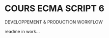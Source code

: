 <!--
@Author: Nicolas Fazio <webmaster-fazio>
@Date:   01-09-2016
@Email:  contact@nicolasfazio.ch
@Last modified by:   webmaster-fazio
@Last modified time: 01-09-2016
-->

# COURS ECMA SCRIPT 6
  DEVELOPPEMENT &amp; PRODUCTION WORKFLOW

readme in work...
